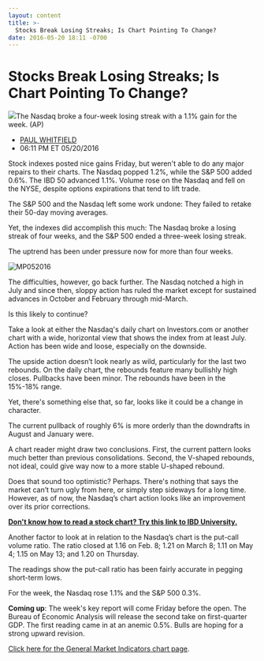 ```yaml
---
layout: content
title: >-
  Stocks Break Losing Streaks; Is Chart Pointing To Change?
date: 2016-05-20 18:11 -0700
---
```



Stocks Break Losing Streaks; Is Chart Pointing To Change?
==========================================================


![](https://www.investors.com/wp-content/uploads/2016/05/BIGPIC-052016-AP.jpg)The Nasdaq broke a four-week losing streak with a 1.1% gain for the week. (AP)




* [PAUL WHITFIELD](https://www.investors.com/author/whitfieldp/ "Posts by PAUL WHITFIELD")
* 06:11 PM ET 05/20/2016




Stock indexes posted nice gains Friday, but weren't able to do any major repairs to their charts. The Nasdaq popped 1.2%, while the S&P 500 added 0.6%. The IBD 50 advanced 1.1%. Volume rose on the Nasdaq and fell on the NYSE, despite options expirations that tend to lift trade.


The S&P 500 and the Nasdaq left some work undone: They failed to retake their 50-day moving averages.


Yet, the indexes did accomplish this much: The Nasdaq broke a losing streak of four weeks, and the S&P 500 ended a three-week losing streak.


The uptrend has been under pressure now for more than four weeks.


![MP052016](https://www.investors.com/wp-content/uploads/2016/05/MP052016-142x300.jpg)


The difficulties, however, go back further. The Nasdaq notched a high in July and since then, sloppy action has ruled the market except for sustained advances in October and February through mid-March.


Is this likely to continue?


Take a look at either the Nasdaq's daily chart on Investors.com or another chart with a wide, horizontal view that shows the index from at least July. Action has been wide and loose, especially on the downside.


The upside action doesn’t look nearly as wild, particularly for the last two rebounds. On the daily chart, the rebounds feature many bullishly high closes. Pullbacks have been minor. The rebounds have been in the 15%-18% range.


Yet, there's something else that, so far, looks like it could be a change in character.


The current pullback of roughly 6% is more orderly than the downdrafts in August and January were.


A chart reader might draw two conclusions. First, the current pattern looks much better than previous consolidations. Second, the V-shaped rebounds, not ideal, could give way now to a more stable U-shaped rebound.


Does that sound too optimistic? Perhaps. There's nothing that says the market can’t turn ugly from here, or simply step sideways for a long time. However, as of now, the Nasdaq’s chart action looks like an improvement over its prior corrections.


[**Don't know how to read a stock chart? Try this link to IBD University.**](http://education.investors.com/courselandingpage.aspx?id=735786)


Another factor to look at in relation to the Nasdaq’s chart is the put-call volume ratio. The ratio closed at 1.16 on Feb. 8; 1.21 on March 8; 1.11 on May 4; 1.15 on May 13; and 1.20 on Thursday.


The readings show the put-call ratio has been fairly accurate in pegging short-term lows.


For the week, the Nasdaq rose 1.1% and the S&P 500 0.3%.


**Coming up**: The week's key report will come Friday before the open. The Bureau of Economic Analysis will release the second take on first-quarter GDP. The first reading came in at an anemic 0.5%. Bulls are hoping for a strong upward revision.


[Click here for the General Market Indicators chart page](https://www.investors.com/wp-content/uploads/2016/05/IBD2005154504GMI-1.pdf).




